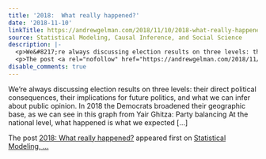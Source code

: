 ```yaml
---
title: '2018:  What really happened?'
date: '2018-11-10'
linkTitle: https://andrewgelman.com/2018/11/10/2018-what-really-happened/
source: Statistical Modeling, Causal Inference, and Social Science
description: |-
  <p>We&#8217;re always discussing election results on three levels: their direct political consequences, their implications for future politics, and what we can infer about public opinion. In 2018 the Democrats broadened their geographic base, as we can see in this graph from Yair Ghitza: Party balancing At the national level, what happened is what we expected [&#8230;]</p>
  <p>The post <a rel="nofollow" href="https://andrewgelman.com/2018/11/10/2018-what-really-happened/">2018: What really happened?</a> appeared first on <a rel="nofollow" href="https://andrewgelman.com">Statistical Modeling, ...
disable_comments: true
---
```

<p>We&#8217;re always discussing election results on three levels: their direct political consequences, their implications for future politics, and what we can infer about public opinion. In 2018 the Democrats broadened their geographic base, as we can see in this graph from Yair Ghitza: Party balancing At the national level, what happened is what we expected [&#8230;]</p>
<p>The post <a rel="nofollow" href="https://andrewgelman.com/2018/11/10/2018-what-really-happened/">2018: What really happened?</a> appeared first on <a rel="nofollow" href="https://andrewgelman.com">Statistical Modeling, ...